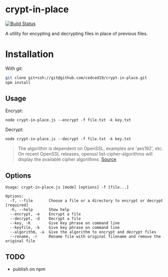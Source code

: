 # crypt-in-place

[![Build Status](https://travis-ci.org/cedced19/crypt-in-place.svg?branch=master)](https://travis-ci.org/cedced19/crypt-in-place)

A utility for encypting and decrypting files in place of previous files.

# Installation

With git:
```bash
git clone git+ssh://git@github.com/cedced19/crypt-in-place.git
npm install
```

## Usage

Encrypt:
```
node crypt-in-place.js --encrypt -f file.txt -k key.txt
```
Decrypt:
```
node crypt-in-place.js --decrypt -f file.txt -k key.txt
```

>  The algorithm is dependent on OpenSSL, examples are 'aes192', etc. On recent OpenSSL releases, openssl list-cipher-algorithms will display the available cipher algorithms.
[Source](https://nodejs.org/api/crypto.html)


## Options
```
Usage: crypt-in-place.js [mode] [options] -f [file...]

Options:
  -f, --file       Choose a file or a directory to encrypt or decrypt   [required]
  -h, --help       Show help                                   
  --encrypt, -e    Encrypt a file
  --decrypt, -d    Decrypt a file
  --key, -K        Give key phrase on command line
  --keyfile, -k    Give key phrase on command line
  --algorithm, -a  Give the algorithm to encrypt and decrypt files
  --rename, -r     Rename file with original filename and remove the original file
```

## TODO
 * publish on npm
